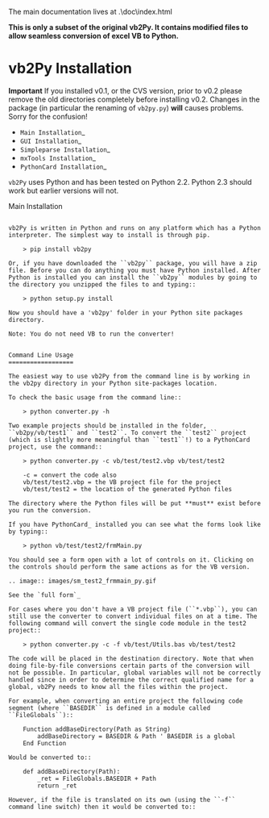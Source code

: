 The main documentation lives at .\doc\index.html

__This is only a subset of the original vb2Py. It contains modified files to allow seamless conversion of excel VB to Python.__

vb2Py Installation
==================

**Important** If you installed v0.1, or the CVS version, prior to v0.2 please remove the old directories completely before installing v0.2. Changes in the package (in particular the renaming of ``vb2py.py``) **will** causes problems. Sorry for the confusion!

* `Main Installation`_
* `GUI Installation`_
* `Simpleparse Installation`_
* `mxTools Installation`_
* `PythonCard Installation`_

``vb2Py`` uses Python and has been tested on Python 2.2. Python 2.3 should work but earlier versions will not.
 

Main Installation
~~~~~~~~~~~~~~~~~

vb2Py is written in Python and runs on any platform which has a Python interpreter. The simplest way to install is through pip.

    > pip install vb2py

Or, if you have downloaded the ``vb2py`` package, you will have a zip file. Before you can do anything you must have Python installed. After Python is installed you can install the ``vb2py`` modules by going to the directory you unzipped the files to and typing::

	> python setup.py install

Now you should have a 'vb2py' folder in your Python site packages directory.

Note: You do not need VB to run the converter!


Command Line Usage
==================

The easiest way to use vb2Py from the command line is by working in the vb2py directory in your Python site-packages location.

To check the basic usage from the command line::

	> python converter.py -h

Two example projects should be installed in the folder, ``vb2py/vb/test1`` and ``test2``. To convert the ``test2`` project (which is slightly more meaningful than ``test1``!) to a PythonCard project, use the command::

	> python converter.py -c vb/test/test2.vbp vb/test/test2
	
	-c = convert the code also	
	vb/test/test2.vbp = the VB project file for the project	
	vb/test/test2 = the location of the generated Python files

The directory where the Python files will be put **must** exist before you run the conversion.

If you have PythonCard_ installed you can see what the forms look like by typing::

	> python vb/test/test2/frmMain.py

You should see a form open with a lot of controls on it. Clicking on the controls should perform the same actions as for the VB version.

.. image:: images/sm_test2_frmmain_py.gif

See the `full form`_

For cases where you don't have a VB project file (``*.vbp``), you can still use the converter to convert individual files on at a time. The following command will convert the single code module in the test2 project::

	> python converter.py -c -f vb/test/Utils.bas vb/test/test2

The code will be placed in the destination directory. Note that when doing file-by-file conversions certain parts of the conversion will not be possible. In particular, global variables will not be correctly handled since in order to determine the correct qualified name for a global, vb2Py needs to know all the files within the project.

For example, when converting an entire project the following code segment (where ``BASEDIR`` is defined in a module called ``FileGlobals``)::

	Function addBaseDirectory(Path as String)
		addBaseDirectory = BASEDIR & Path ' BASEDIR is a global
	End Function

Would be converted to::

	def addBaseDirectory(Path):
		_ret = FileGlobals.BASEDIR + Path
		return _ret

However, if the file is translated on its own (using the ``-f`` command line switch) then it would be converted to::



